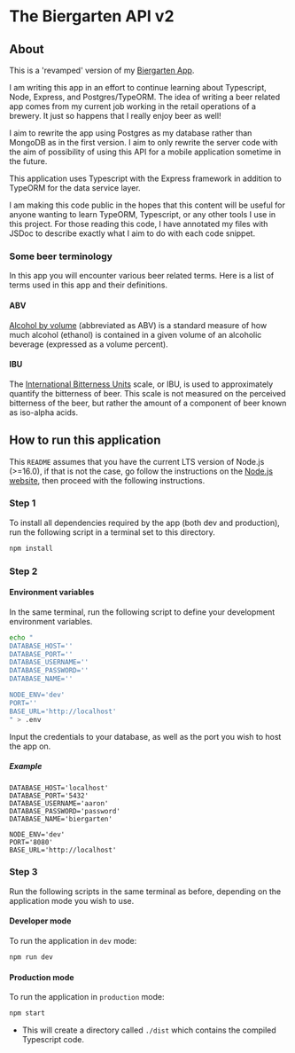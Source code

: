 # The Biergarten API v2

## About

This is a 'revamped' version of my [Biergarten App](https://github.com/aaronpo97/biergarten-app).

I am writing this app in an effort to continue learning about Typescript, Node, Express, and Postgres/TypeORM. The idea of writing a beer related app comes from my current job working in the retail operations of a brewery. It just so happens that I really enjoy beer as well!

I aim to rewrite the app using Postgres as my database rather than MongoDB as in the first version. I aim to only rewrite the server code with the aim of possibility of using this API for a mobile application sometime in the future.

This application uses Typescript with the Express framework in addition to TypeORM for the data service layer.

I am making this code public in the hopes that this content will be useful for anyone wanting to learn TypeORM, Typescript, or any other tools I use in this project. For those reading this code, I have annotated my files with JSDoc to describe exactly what I aim to do with each code snippet.

### Some beer terminology

In this app you will encounter various beer related terms. Here is a list of terms used in this app and their definitions.

#### ABV

[Alcohol by volume](https://en.wikipedia.org/wiki/Alcohol_by_volume) (abbreviated as ABV) is a standard measure of how much alcohol (ethanol) is contained in a given volume of an alcoholic beverage (expressed as a volume percent).


#### IBU

The [International Bitterness Units](https://en.wikipedia.org/wiki/Beer_measurement#Bitterness) scale, or IBU, is used to approximately quantify the bitterness of beer. This scale is not measured on the perceived bitterness of the beer, but rather the amount of a component of beer known as iso-alpha acids.


## How to run this application

This `README` assumes that you have the current LTS version of Node.js (>=16.0), if that is not the case, go follow the instructions on the [Node.js website](https://nodejs.org/en/), then proceed with the following instructions.

### Step 1

To install all dependencies required by the app (both dev and production), run the following script in a terminal set to this directory.

```bash
npm install
```

### Step 2

#### Environment variables

In the same terminal, run the following script to define your development environment variables.

```bash
echo "
DATABASE_HOST=''
DATABASE_PORT=''
DATABASE_USERNAME=''
DATABASE_PASSWORD=''
DATABASE_NAME=''

NODE_ENV='dev'
PORT=''
BASE_URL='http://localhost'
" > .env
```

Input the credentials to your database, as well as the port you wish to host the app on.

##### Example

```env
DATABASE_HOST='localhost'
DATABASE_PORT='5432'
DATABASE_USERNAME='aaron'
DATABASE_PASSWORD='password'
DATABASE_NAME='biergarten'

NODE_ENV='dev'
PORT='8080'
BASE_URL='http://localhost'
```

### Step 3

Run the following scripts in the same terminal as before, depending on the application mode you wish to use.

#### Developer mode

To run the application in `dev` mode:

```bash
npm run dev
```

#### Production mode

To run the application in `production` mode:

```bash
npm start
```

- This will create a directory called `./dist` which contains the compiled Typescript code.
